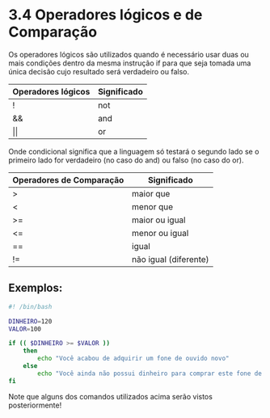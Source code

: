# 3.4 Operadores lógicos e de Comparação

Os operadores lógicos são utilizados quando é necessário usar duas ou mais condições dentro da mesma instrução if para que seja tomada uma única decisão cujo resultado será verdadeiro ou falso.

| Operadores lógicos | Significado |
| ------------------ | ----------- |
| !                  | not         |
| &&                 | and         |
| \|\|               | or          |

Onde condicional significa que a linguagem só testará o segundo lado se o primeiro lado for verdadeiro (no caso do and) ou falso (no caso do or).

| Operadores de Comparação | Significado           |
| ------------------------ | --------------------- |
| >                        | maior que             |
| <                        | menor que             |
| >=                       | maior ou igual        |
| <=                       | menor ou igual        |
| ==                       | igual                 |
| !=                       | não igual (diferente) |

## Exemplos:

```bash
#! /bin/bash

DINHEIRO=120
VALOR=100

if (( $DINHEIRO >= $VALOR ))
    then
        echo "Você acabou de adquirir um fone de ouvido novo"
    else
        echo "Você ainda não possui dinheiro para comprar este fone de ouvido"
fi


```

Note que alguns dos comandos utilizados acima serão vistos posteriormente!
